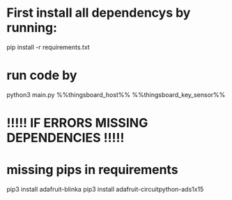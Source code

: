 # First install all dependencys by running:
pip install -r requirements.txt

# run code by
python3 main.py %%thingsboard_host%% %%thingsboard_key_sensor%%

# !!!!! IF ERRORS MISSING DEPENDENCIES !!!!!
# missing pips in requirements
pip3 install adafruit-blinka
pip3 install adafruit-circuitpython-ads1x15